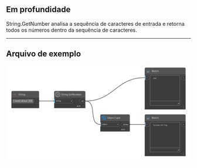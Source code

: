 ## Em profundidade
String.GetNumber analisa a sequência de caracteres de entrada e retorna todos os números dentro da sequência de caracteres.
___
## Arquivo de exemplo

![String.GetNumber](./DSCore.String.GetNumber_img.png)
